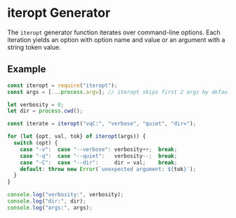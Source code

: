 iteropt Generator
=================
The `iteropt` generator function iterates over command-line options.  Each
iteration yields an option with option name and value or an argument with a
string token value.

Example
-------

```js
const iteropt = require("iteropt");
const args = [...process.argv]; // iteropt skips first 2 args by default

let verbosity = 0;
let dir = process.cwd();

const iterate = iteropt("vqC:", "verbose", "quiet", "dir=");

for (let {opt, val, tok} of iteropt(args)) {
  switch (opt) {
    case "-v":  case "--verbose": verbosity++;  break;
    case "-q":  case "--quiet":   verbosity--;  break;
    case "-C":  case "--dir":     dir = val;    break;
    default: throw new Error(`unexpected argument: ${tok}`);
  }
}

console.log("verbosity:", verbosity);
console.log("dir:", dir);
console.log("args:", args);
```
